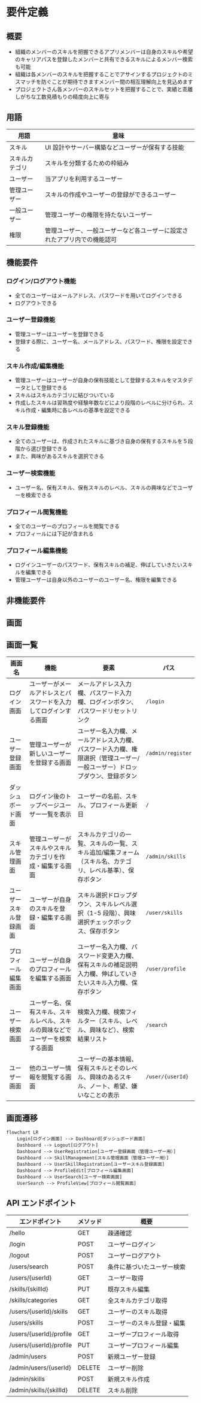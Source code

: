 # 要件定義

## 概要

- 組織のメンバーのスキルを把握できるアプリメンバーは自身のスキルや希望のキャリアパスを登録したメンバーと共有できるスキルによるメンバー検索も可能
- 組織は各メンバーのスキルを把握することでアサインするプロジェクトのミスマッチを防ぐことが期待できますメンバー間の相互理解向上を見込めます
- プロジェクトさん各メンバーのスキルセットを把握することで、実績と乖離しがちな工数見積もりの精度向上に寄与

## 用語

| 用語           | 意味                                                                     |
| -------------- | ------------------------------------------------------------------------ |
| スキル         | UI 設計やサーバー構築などユーザーが保有する技能                          |
| スキルカテゴリ | スキルを分類するための枠組み                                             |
| ユーザー       | 当アプリを利用するユーザー                                               |
| 管理ユーザー   | スキルの作成やユーザーの登録ができるユーザー                             |
| 一般ユーザー   | 管理ユーザーの権限を持たないユーザー                                     |
| 権限           | 管理ユーザー、一般ユーザーなど各ユーザーに設定されたアプリ内での機能認可 |

## 機能要件

### ログイン/ログアウト機能

- 全てのユーザーはメールアドレス、パスワードを用いてログインできる
- ログアウトできる

### ユーザー登録機能

- 管理ユーザーはユーザーを登録できる
- 登録する際に、ユーザー名、メールアドレス、パスワード、権限を設定できる

### スキル作成/編集機能

- 管理ユーザーはユーザーが自身の保有技能として登録するスキルをマスタデータとして登録できる
- スキルはスキルカテゴリに結びついている
- 作成したスキルは習熟度や経験年数などにより段階のレベルに分けられ、スキル作成・編集時に各レベルの基準を設定できる

### スキル登録機能

- 全てのユーザーは、作成されたスキルに基づき自身の保有するスキルを５段階から選び登録できる
- また、興味があるスキルを選択できる

### ユーザー検索機能

- ユーザー名、保有スキル、保有スキルのレベル、スキルの興味などでユーザーを検索できる

### プロフィール閲覧機能

- 全てのユーザーのプロフィールを閲覧できる
- プロフィールには下記が含まれる

### プロフィール編集機能

- ログインユーザーのパスワード、保有スキルの補足、伸ばしていきたいスキルを編集できる
- 管理ユーザーは自身以外のユーザーのユーザー名、権限を編集できる

## 非機能要件

## 画面

## 画面一覧

| 画面名                 | 機能                                                                           | 要素                                                                                                                      | パス              |
| ---------------------- | ------------------------------------------------------------------------------ | ------------------------------------------------------------------------------------------------------------------------- | ----------------- |
| ログイン画面           | ユーザーがメールアドレスとパスワードを入力してログインする画面                 | メールアドレス入力欄、パスワード入力欄、ログインボタン、パスワードリセットリンク                                          | `/login`          |
| ユーザー登録画面       | 管理ユーザーが新しいユーザーを登録する画面                                     | ユーザー名入力欄、メールアドレス入力欄、パスワード入力欄、権限選択（管理ユーザー/一般ユーザー）ドロップダウン、登録ボタン | `/admin/register` |
| ダッシュボード画面     | ログイン後のトップページユーザー一覧を表示                                     | ユーザーの名前、スキル、プロフィール更新日                                                                                | `/`               |
| スキル管理画面         | 管理ユーザーがスキルやスキルカテゴリを作成・編集する画面                       | スキルカテゴリの一覧、スキルの一覧、スキル追加/編集フォーム（スキル名、カテゴリ、レベル基準）、保存ボタン                 | `/admin/skills`   |
| ユーザースキル登録画面 | ユーザーが自身のスキルを登録・編集する画面                                     | スキル選択ドロップダウン、スキルレベル選択（1-5 段階）、興味選択チェックボックス、保存ボタン                              | `/user/skills`    |
| プロフィール編集画面   | ユーザーが自身のプロフィールを編集する画面                                     | ユーザー名入力欄、パスワード変更入力欄、保有スキルの補足説明入力欄、伸ばしていきたいスキル入力欄、保存ボタン              | `/user/profile`   |
| ユーザー検索画面       | ユーザー名、保有スキル、スキルレベル、スキルの興味などでユーザーを検索する画面 | 検索入力欄、検索フィルター（スキル、レベル、興味など）、検索結果リスト                                                    | `/search`         |
| ユーザー画面           | 他のユーザー情報を閲覧する画面                                                 | ユーザーの基本情報、保有スキルとそのレベル、興味のあるスキル、ノート、希望、嫌いなことの表示                              | `/user/{userId}`  |

## 画面遷移

```mermaid
flowchart LR
    Login[ログイン画面] --> Dashboard[ダッシュボード画面]
    Dashboard --> Logout[ログアウト]
    Dashboard --> UserRegistration[ユーザー登録画面（管理ユーザー用）]
    Dashboard --> SkillManagement[スキル管理画面（管理ユーザー用）]
    Dashboard --> UserSkillRegistration[ユーザースキル登録画面]
    Dashboard --> ProfileEdit[プロフィール編集画面]
    Dashboard --> UserSearch[ユーザー検索画面]
    UserSearch --> ProfileView[プロフィール閲覧画面]
```

## API エンドポイント

| エンドポイント          | メソッド | 概要                       |
| ----------------------- | -------- | -------------------------- |
| /hello                  | GET      | 疎通確認                   |
| /login                  | POST     | ユーザーログイン           |
| /logout                 | POST     | ユーザーログアウト         |
| /users/search           | POST     | 条件に基づいたユーザー検索 |
| /users/{userId}         | GET      | ユーザー取得               |
| /skills/{skillId}       | PUT      | 既存スキル編集             |
| /skills/categories      | GET      | 全スキルカテゴリ取得       |
| /users/{userId}/skills  | GET      | ユーザーのスキル取得       |
| /users/skills           | POST     | ユーザーのスキル登録・編集 |
| /users/{userId}/profile | GET      | ユーザープロフィール取得   |
| /users/{userId}/profile | PUT      | ユーザープロフィール編集   |
| /admin/users            | POST     | 新規ユーザー登録           |
| /admin/users/{userId}   | DELETE   | ユーザー削除               |
| /admin/skills           | POST     | 新規スキル作成             |
| /admin/skills/{skillId} | DELETE   | スキル削除 　              |
